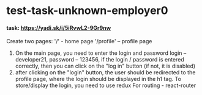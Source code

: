 # test-task-unknown-employer0
#### task: https://yadi.sk/i/5iRvwL2-9Gr9nw
Create two pages:
'/' - home page
'/profile' – profile page
1) On the main page, you need to enter the login and password
login – developer21, password – 123456,
if the login / password is entered correctly, then you can click on the "log in" button (if not, it is disabled)
2) after clicking on the "login" button, the user should be redirected to the profile page,
where the login should be displayed in the h1 tag.
To store/display the login, you need to use redux
For routing - react-router
